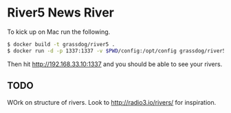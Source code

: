 # River5 News River

To kick up on Mac run the following.

```sh
$ docker build -t grassdog/river5 .
$ docker run -d -p 1337:1337 -v $PWD/config:/opt/config grassdog/river5
```

Then hit http://192.168.33.10:1337 and you should be able to see your rivers.

## TODO

WOrk on structure of rivers. Look to http://radio3.io/rivers/ for inspiration.
